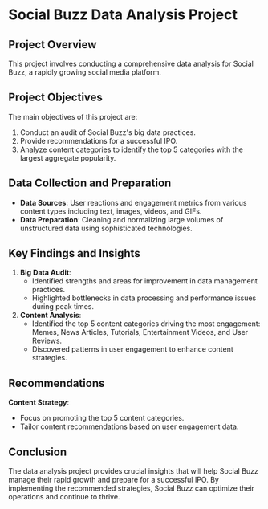 # Social Buzz Data Analysis Project

## Project Overview
This project involves conducting a comprehensive data analysis for Social Buzz, a rapidly growing social media platform. 

## Project Objectives
The main objectives of this project are:
1. Conduct an audit of Social Buzz's big data practices.
2. Provide recommendations for a successful IPO.
3. Analyze content categories to identify the top 5 categories with the largest aggregate popularity.

## Data Collection and Preparation
- **Data Sources**: User reactions and engagement metrics from various content types including text, images, videos, and GIFs.
- **Data Preparation**: Cleaning and normalizing large volumes of unstructured data using sophisticated technologies.

## Key Findings and Insights
1. **Big Data Audit**:
   - Identified strengths and areas for improvement in data management practices.
   - Highlighted bottlenecks in data processing and performance issues during peak times.
2. **Content Analysis**:
   - Identified the top 5 content categories driving the most engagement: Memes, News Articles, Tutorials, Entertainment Videos, and User Reviews.
   - Discovered patterns in user engagement to enhance content strategies.

## Recommendations
   **Content Strategy**:
   - Focus on promoting the top 5 content categories.
   - Tailor content recommendations based on user engagement data.

## Conclusion
The data analysis project provides crucial insights that will help Social Buzz manage their rapid growth and prepare for a successful IPO. By implementing the recommended strategies, Social Buzz can optimize their operations and continue to thrive.
